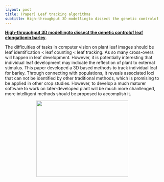 ```yaml
---
layout: post
title: (Paper) Leaf tracking algorithms
subtitle: High-throughput 3D modellingto dissect the genetic controlof leaf elongationin barley
---
```


[**High-throughput 3D modellingto dissect the genetic controlof leaf elongationin barley**](https://onlinelibrary.wiley.com/doi/epdf/10.1111/tpj.14225). 

The difficulties of tasks in computer vision on plant leaf images should be leaf identification < leaf counting < leaf tracking. As so many cross-overs will happen in leaf development. However, it is potentially interesting that individual leaf development may indicate the reflection of plant to external stimulus. This paper developed a 3D based methods to track individual leaf for barley. Through connecting with populations, it reveals associated loci that can not be identified by other traditional methods, which is promising to be applied in other crop studies. However, to develop a much maturer software to work on later-developed plant will be much more chanllenged, more intelligent methods should be proposed to accomplish it. 

<p align="center">
  <img width="300" height="250" src="https://i.imgur.com/WU2TF02.png">
</p>
